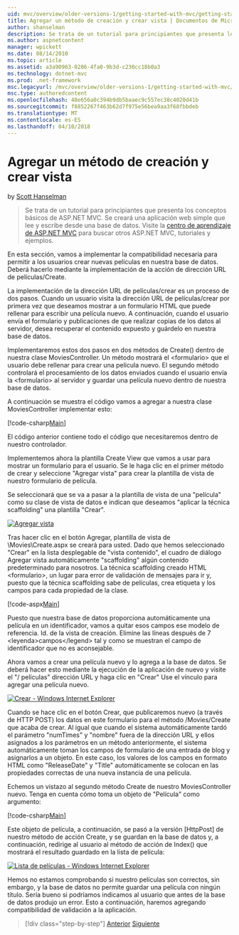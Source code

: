 ```yaml
---
uid: mvc/overview/older-versions-1/getting-started-with-mvc/getting-started-with-mvc-part6
title: Agregar un método de creación y crear vista | Documentos de Microsoft
author: shanselman
description: Se trata de un tutorial para principiantes que presenta los conceptos básicos de ASP.NET MVC. Crear una aplicación web simple que lee y escribe desde una base de datos.
ms.author: aspnetcontent
manager: wpickett
ms.date: 08/14/2010
ms.topic: article
ms.assetid: a3a90963-0286-4fa0-9b3d-c230cc18b0a3
ms.technology: dotnet-mvc
ms.prod: .net-framework
msc.legacyurl: /mvc/overview/older-versions-1/getting-started-with-mvc/getting-started-with-mvc-part6
msc.type: authoredcontent
ms.openlocfilehash: 48e656a0c394b9db5baaec9c557ec38c4020d41b
ms.sourcegitcommit: f8852267f463b62d7f975e56bea9aa3f68fbbdeb
ms.translationtype: MT
ms.contentlocale: es-ES
ms.lasthandoff: 04/10/2018
---
```

<a name="adding-a-create-method-and-create-view"></a>Agregar un método de creación y crear vista
====================
by [Scott Hanselman](https://github.com/shanselman)

> Se trata de un tutorial para principiantes que presenta los conceptos básicos de ASP.NET MVC. Se creará una aplicación web simple que lee y escribe desde una base de datos. Visite la [centro de aprendizaje de ASP.NET MVC](../../../index.md) para buscar otros ASP.NET MVC, tutoriales y ejemplos.


En esta sección, vamos a implementar la compatibilidad necesaria para permitir a los usuarios crear nuevas películas en nuestra base de datos. Deberá hacerlo mediante la implementación de la acción de dirección URL de películas/Create.

La implementación de la dirección URL de películas/crear es un proceso de dos pasos. Cuando un usuario visita la dirección URL de películas/crear por primera vez que deseamos mostrar a un formulario HTML que puede rellenar para escribir una película nuevo. A continuación, cuando el usuario envía el formulario y publicaciones de que realizar copias de los datos al servidor, desea recuperar el contenido expuesto y guárdelo en nuestra base de datos.

Implementaremos estos dos pasos en dos métodos de Create() dentro de nuestra clase MoviesController. Un método mostrará el &lt;formulario&gt; que el usuario debe rellenar para crear una película nuevo. El segundo método controlará el procesamiento de los datos enviados cuando el usuario envía la &lt;formulario&gt; al servidor y guardar una película nuevo dentro de nuestra base de datos.

A continuación se muestra el código vamos a agregar a nuestra clase MoviesController implementar esto:

[!code-csharp[Main](getting-started-with-mvc-part6/samples/sample1.cs)]

El código anterior contiene todo el código que necesitaremos dentro de nuestro controlador.

Implementemos ahora la plantilla Create View que vamos a usar para mostrar un formulario para el usuario. Se le haga clic en el primer método de crear y seleccione "Agregar vista" para crear la plantilla de vista de nuestro formulario de película.

Se seleccionará que se va a pasar a la plantilla de vista de una "película" como su clase de vista de datos e indican que deseamos "aplicar la técnica scaffolding" una plantilla "Crear".

[![Agregar vista](getting-started-with-mvc-part6/_static/image2.png)](getting-started-with-mvc-part6/_static/image1.png)

Tras hacer clic en el botón Agregar, plantilla de vista de \Movies\Create.aspx se creará para usted. Dado que hemos seleccionado "Crear" en la lista desplegable de "vista contenido", el cuadro de diálogo Agregar vista automáticamente "scaffolding" algún contenido predeterminado para nosotros. La técnica scaffolding creado HTML &lt;formulario&gt;, un lugar para error de validación de mensajes para ir y, puesto que la técnica scaffolding sabe de películas, crea etiqueta y los campos para cada propiedad de la clase.

[!code-aspx[Main](getting-started-with-mvc-part6/samples/sample2.aspx)]

Puesto que nuestra base de datos proporciona automáticamente una película en un identificador, vamos a quitar esos campos ese modelo de referencia. Id. de la vista de creación. Elimine las líneas después de 7 &lt;leyenda&gt;campos&lt;/legend&gt; tal y como se muestran el campo de identificador que no es aconsejable.

Ahora vamos a crear una película nuevo y lo agrega a la base de datos. Se deberá hacer esto mediante la ejecución de la aplicación de nuevo y visite el "/ películas" dirección URL y haga clic en "Crear" Use el vínculo para agregar una película nuevo.

[![Crear - Windows Internet Explorer](getting-started-with-mvc-part6/_static/image4.png)](getting-started-with-mvc-part6/_static/image3.png)

Cuando se hace clic en el botón Crear, que publicaremos nuevo (a través de HTTP POST) los datos en este formulario para el método /Movies/Create que acaba de crear. Al igual que cuando el sistema automáticamente tardó el parámetro "numTimes" y "nombre" fuera de la dirección URL y ellos asignados a los parámetros en un método anteriormente, el sistema automáticamente toman los campos de formulario de una entrada de blog y asignarlos a un objeto. En este caso, los valores de los campos en formato HTML como "ReleaseDate" y "Title" automáticamente se colocan en las propiedades correctas de una nueva instancia de una película.

Echemos un vistazo al segundo método Create de nuestro MoviesController nuevo. Tenga en cuenta cómo toma un objeto de "Película" como argumento:

[!code-csharp[Main](getting-started-with-mvc-part6/samples/sample3.cs)]

Este objeto de película, a continuación, se pasó a la versión [HttpPost] de nuestro método de acción Create, y se guardan en la base de datos y, a continuación, redirige al usuario al método de acción de Index() que mostrará el resultado guardado en la lista de película:

[![Lista de películas - Windows Internet Explorer](getting-started-with-mvc-part6/_static/image6.png)](getting-started-with-mvc-part6/_static/image5.png)

Hemos no estamos comprobando si nuestro películas son correctos, sin embargo, y la base de datos no permite guardar una película con ningún título. Sería bueno si podríamos indicamos al usuario que antes de la base de datos produjo un error. Esto a continuación, haremos agregando compatibilidad de validación a la aplicación.

> [!div class="step-by-step"]
> [Anterior](getting-started-with-mvc-part5.md)
> [Siguiente](getting-started-with-mvc-part7.md)
